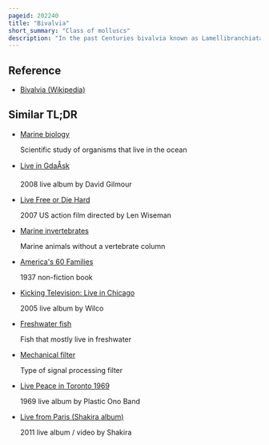```yaml
---
pageid: 202240
title: "Bivalvia"
short_summary: "Class of molluscs"
description: "In the past Centuries bivalvia known as Lamellibranchiata and Pelecypoda is a Class of Marine and Freshwater Molluscs that have laterally compressed Bodies enclosed by a Shell consisting of two hinged Parts. As a Group bivalves lack a Head and they lack usual molluscan Organs like the Radula and Odontophore. The Class includes the Clams, Oysters, Cockles, Mussels, Scallops, and numerous other Families that live in Saltwater, as well as a Number of Families that live in Freshwater. The Majority are filter Feeders. The Gills evolved into Ctenidia which are specialised Organs for Feeding and Breathing. Most bivalves bury themselves in sediment, where they are relatively safe from predation. Others lay on the Sea Floor or attach themselves to rock or other hard Surfaces. Some Bivalves such as Scallops and Fileshells can swim. Shipworms feed on Clay or Wood and live Inside."
---
```


## Reference

- [Bivalvia (Wikipedia)](https://en.wikipedia.org/?curid=202240)

## Similar TL;DR

- [Marine biology](/tldr/en/marine-biology)

  Scientific study of organisms that live in the ocean

- [Live in GdaÅsk](/tldr/en/live-in-gdansk)

  2008 live album by David Gilmour

- [Live Free or Die Hard](/tldr/en/live-free-or-die-hard)

  2007 US action film directed by Len Wiseman

- [Marine invertebrates](/tldr/en/marine-invertebrates)

  Marine animals without a vertebrate column

- [America's 60 Families](/tldr/en/americas-60-families)

  1937 non-fiction book

- [Kicking Television: Live in Chicago](/tldr/en/kicking-television-live-in-chicago)

  2005 live album by Wilco

- [Freshwater fish](/tldr/en/freshwater-fish)

  Fish that mostly live in freshwater

- [Mechanical filter](/tldr/en/mechanical-filter)

  Type of signal processing filter

- [Live Peace in Toronto 1969](/tldr/en/live-peace-in-toronto-1969)

  1969 live album by Plastic Ono Band

- [Live from Paris (Shakira album)](/tldr/en/live-from-paris-shakira-album)

  2011 live album / video by Shakira
